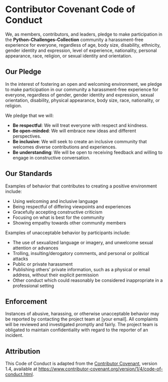 # Contributor Covenant Code of Conduct

We, as members, contributors, and leaders, pledge to make participation in the **Python-Challenges-Collection** community a harassment-free experience for everyone, regardless of age, body size, disability, ethnicity, gender identity and expression, level of experience, nationality, personal appearance, race, religion, or sexual identity and orientation.

## Our Pledge
In the interest of fostering an open and welcoming environment, we pledge to make participation in our community a harassment-free experience for everyone, regardless of gender, gender identity and expression, sexual orientation, disability, physical appearance, body size, race, nationality, or religion.

We pledge that we will:
- **Be respectful**: We will treat everyone with respect and kindness.
- **Be open-minded**: We will embrace new ideas and different perspectives.
- **Be inclusive**: We will seek to create an inclusive community that welcomes diverse contributions and experiences.
- **Be understanding**: We will be open to receiving feedback and willing to engage in constructive conversation.

## Our Standards
Examples of behavior that contributes to creating a positive environment include:
- Using welcoming and inclusive language
- Being respectful of differing viewpoints and experiences
- Gracefully accepting constructive criticism
- Focusing on what is best for the community
- Showing empathy towards other community members

Examples of unacceptable behavior by participants include:
- The use of sexualized language or imagery, and unwelcome sexual attention or advances
- Trolling, insulting/derogatory comments, and personal or political attacks
- Public or private harassment
- Publishing others' private information, such as a physical or email address, without their explicit permission
- Other conduct which could reasonably be considered inappropriate in a professional setting

## Enforcement
Instances of abusive, harassing, or otherwise unacceptable behavior may be reported by contacting the project team at [your email]. All complaints will be reviewed and investigated promptly and fairly. The project team is obligated to maintain confidentiality with regard to the reporter of an incident.

## Attribution
This Code of Conduct is adapted from the [Contributor Covenant](https://www.contributor-covenant.org/), version 1.4, available at https://www.contributor-covenant.org/version/1/4/code-of-conduct.html.
